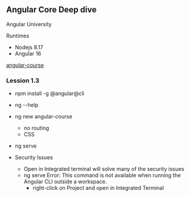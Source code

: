 ## Angular Core Deep dive

Angular University

Runtimes

- Nodejs 8.17
- Angular 16

[angular-course](https://github.com/angular-university/angular-course)

### Lession 1.3

- npm install -g @angular@cli
- ng --help
- ng new angular-course
  - no routing
  - CSS
- ng serve

- Security Issues
  - Open in Integrated terminal will solve many of the security issues
  - ng serve Error: This command is not available when running the Angular CLI outside a workspace.
    - right-click on Project and open in Integrated Terminal

